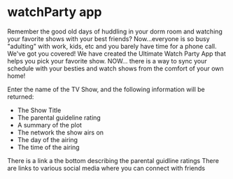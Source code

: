 
# watchParty app

Remember the good old days of huddling in your dorm room and watching your favorite shows with your best friends? Now...everyone is so busy "adulting" with work, kids, etc and you barely have time for a phone call. We've got you covered! We have created the Ultimate Watch Party App that helps you pick your favorite show. NOW... there is a way to sync your schedule with your besties and watch shows from the comfort of your own home! 

Enter the name of the TV Show, and the following information will be returned:
* The Show Title
* The parental guideline rating
* A summary of the plot
* The network the show airs on
* The day of the airing
* The time of the airing

There is a link a the bottom describing the parental guidline ratings
There are links to various social media where you can connect with friends

